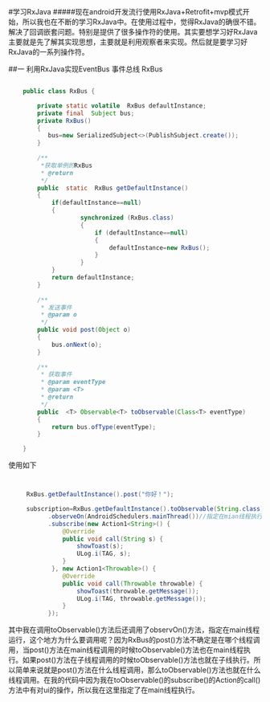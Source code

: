 #学习RxJava
#####现在android开发流行使用RxJava+Retrofit+mvp模式开始，所以我也在不断的学习RxJava中。在使用过程中，觉得RxJava的确很不错。解决了回调嵌套问题。特别是提供了很多操作符的使用。其实要想学习好RxJava主要就是先了解其实现思想，主要就是利用观察者来实现。然后就是要学习好RxJava的一系列操作符。

##一 利用RxJava实现EventBus 事件总线 RxBus

``` java

    public class RxBus {

	    private static volatile  RxBus defaultInstance;
	    private final  Subject bus;
	    private RxBus()
	    {
	       bus=new SerializedSubject<>(PublishSubject.create());
	    }
	
	    /**
	     *获取单例的RxBus
	     * @return
	     */
	    public  static  RxBus getDefaultInstance()
	    {
	        if(defaultInstance==null)
	        {
	                synchronized (RxBus.class)
	                {
	                    if (defaultInstance==null)
	                    {
	                        defaultInstance=new RxBus();
	                    }
	                }
	        }
	        return defaultInstance;
	    }
	
	    /**
	     * 发送事件
	     * @param o
	     */
	    public void post(Object o)
	    {
	        bus.onNext(o);
	    }
	
	    /**
	     * 获取事件
	     * @param eventType
	     * @param <T>
	     * @return
	     */
	    public  <T> Observable<T> toObservable(Class<T> eventType)
	    {
	        return bus.ofType(eventType);
	    }

    }


```

使用如下

```java


     RxBus.getDefaultInstance().post("你好！");

     subscription=RxBus.getDefaultInstance().toObservable(String.class)
           .observeOn(AndroidSchedulers.mainThread())//指定在mian线程执行
           .subscribe(new Action1<String>() {
               @Override
               public void call(String s) {
                   showToast(s);
                   ULog.i(TAG, s);
               }
            }, new Action1<Throwable>() {
               @Override
               public void call(Throwable throwable) {
                   showToast(throwable.getMessage());
                   ULog.i(TAG, throwable.getMessage());
               }
           });

```

其中我在调用toObservable()方法后还调用了observOn()方法，指定在main线程运行，这个地方为什么要调用呢？因为RxBus的post()方法不确定是在哪个线程调用，当post()方法在main线程调用的时候toObservable()方法也在main线程执行。如果post()方法在子线程调用的时候toObservable()方法也就在子线执行。所以简单来说就是post()方法在什么线程调用，那么toObservable()方法也就在什么线程调用。在我的代码中因为我在toObservable()的subscribe()的Action的call()方法中有对ui的操作，所以我在这里指定了在main线程执行。